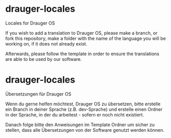 # drauger-locales
Locales for Drauger OS

If you wish to add a translation to Drauger OS, please make a branch, or fork this repository, make a folder with the name of the language you will be working on, if it does not already exist.

Afterwards, please follow the template in order to ensure the translations are able to be used by our software.


# drauger-locales
Übersetzungen für Drauger OS

Wenn du gerne helfen möchtest, Drauger OS zu übersetzen, bitte erstelle ein Branch in deiner Sprache (z.B. dev-Sprache) und erstelle einen Ordner in der Sprache, in der du arbeitest - sofern er noch nicht existiert.

Danach folge bitte den Anweisungen im Template Ordner um sicher zu stellen, dass alle Übersetzungen von der Software genutzt werden können.
